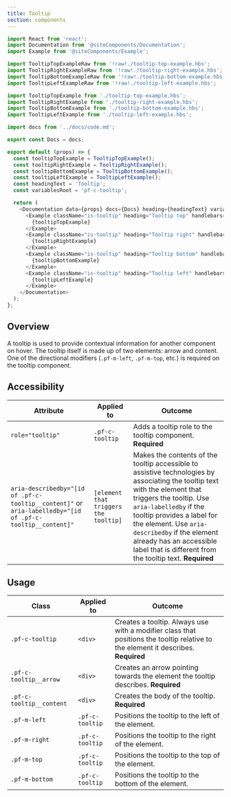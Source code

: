 ```yaml
---
title: Tooltip
section: components
---
```


```js
import React from 'react';
import Documentation from '@siteComponents/Documentation';
import Example from '@siteComponents/Example';

import TooltipTopExampleRaw from '!raw!./tooltip-top-example.hbs';
import TooltipRightExampleRaw from '!raw!./tooltip-right-example.hbs';
import TooltipBottomExampleRaw from '!raw!./tooltip-bottom-example.hbs';
import TooltipLeftExampleRaw from '!raw!./tooltip-left-example.hbs';

import TooltipTopExample from './tooltip-top-example.hbs';
import TooltipRightExample from './tooltip-right-example.hbs';
import TooltipBottomExample from './tooltip-bottom-example.hbs';
import TooltipLeftExample from './tooltip-left-example.hbs';

import docs from '../docs/code.md';

export const Docs = docs;

export default (props) => {
  const tooltipTopExample = TooltipTopExample();
  const tooltipRightExample = TooltipRightExample();
  const tooltipBottomExample = TooltipBottomExample();
  const tooltipLeftExample = TooltipLeftExample();
  const headingText = 'Tooltip';
  const variablesRoot = 'pf-c-tooltip';

  return (
    <Documentation data={props} docs={Docs} heading={headingText} variablesRoot={variablesRoot}>
      <Example className="is-tooltip" heading="Tooltip top" handlebars={TooltipTopExampleRaw}>
        {tooltipTopExample}
      </Example>
      <Example className="is-tooltip" heading="Tooltip right" handlebars={TooltipRightExampleRaw}>
        {tooltipRightExample}
      </Example>
      <Example className="is-tooltip" heading="Tooltip bottom" handlebars={TooltipBottomExampleRaw}>
        {tooltipBottomExample}
      </Example>
      <Example className="is-tooltip" heading="Tooltip left" handlebars={TooltipLeftExampleRaw}>
        {tooltipLeftExample}
      </Example>
    </Documentation>
  );
};
```

## Overview

A tooltip is used to provide contextual information for another component on hover.  The tooltip itself is made up of two elements: arrow and content. One of the directional modifiers (`.pf-m-left`, `.pf-m-top`, etc.) is required on the tooltip component.

## Accessibility

| Attribute | Applied to | Outcome |
| -- | -- | -- |
| `role="tooltip"` | `.pf-c-tooltip` | Adds a tooltip role to the tooltip component. **Required**|
| `aria-describedby="[id of .pf-c-tooltip__content]"` or `aria-labelledby="[id of .pf-c-tooltip__content]"` |	`[element that triggers the tooltip]` | Makes the contents of the tooltip accessible to assistive technologies by associating the tooltip text with the element that triggers the tooltip. Use `aria-labelledby` if the tooltip provides a label for the element. Use `aria-describedby` if the element already has an accessible label that is different from the tooltip text. **Required**|


## Usage

| Class | Applied to | Outcome |
| -- | -- | -- |
| `.pf-c-tooltip` | `<div>` |  Creates a tooltip. Always use with a modifier class that positions the tooltip relative to the element it describes. **Required**|
| `.pf-c-tooltip__arrow` | `<div>` |  Creates an arrow pointing towards the element the tooltip describes. **Required** |
| `.pf-c-tooltip__content` | `<div>` |  Creates the body of the tooltip. **Required** |
| `.pf-m-left` | `.pf-c-tooltip` | Positions the tooltip to the left of the element. |
| `.pf-m-right` | `.pf-c-tooltip` | Positions the tooltip to the right of the element. |
| `.pf-m-top` | `.pf-c-tooltip` | Positions the tooltip to the top of the element. |
| `.pf-m-bottom` | `.pf-c-tooltip` | Positions the tooltip to the bottom of the element. |